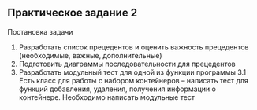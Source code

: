 ## Практическое задание 2
Постановка задачи
1. Разработать список прецедентов и оценить важность прецедентов
(необходимые, важные, дополнительные)
2. Подготовить диаграммы последовательности для прецедентов
3. Разработать модульный тест для одной из функции программы
3.1 Есть класс для работы с набором контейнеров – написать тест для
функций добавления, удаления, получения информации о контейнере.
Необходимо написать модульные тест

